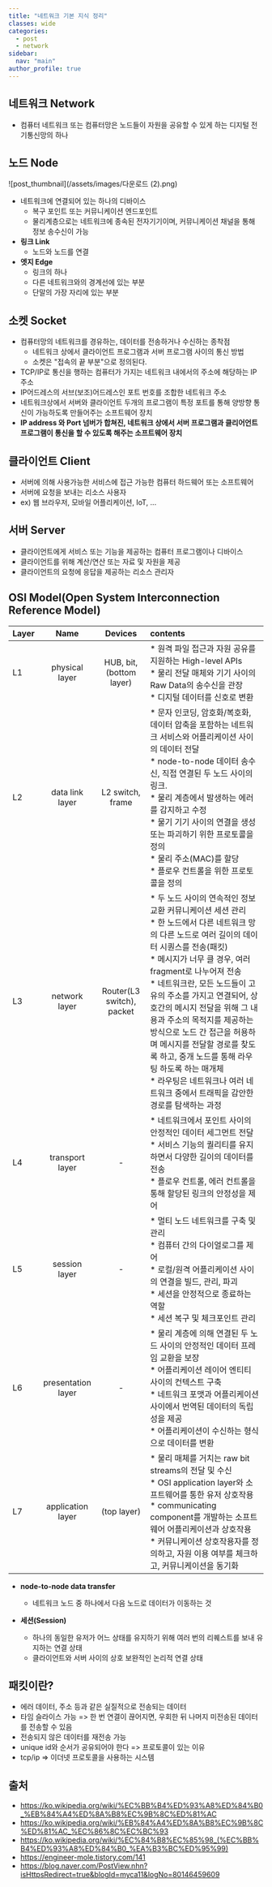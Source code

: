 ```yaml
---
title: "네트워크 기본 지식 정리"
classes: wide
categories: 
  - post
  - network
sidebar:
  nav: "main"
author_profile: true
---
```

   
## 네트워크 Network
* 컴퓨터 네트워크 또는 컴퓨터망은 노드들이 자원을 공유할 수 있게 하는 디지털 전기통신망의 하나

## 노드 Node
![post_thumbnail](/assets/images/다운로드 (2).png)
* 네트워크에 연결되어 있는 하나의 디바이스
	* 복구 포인트 또는 커뮤니케이션 엔드포인트
	* 물리계층으로는 네트워크에 종속된 전자기기이며, 커뮤니케이션 채널을 통해 정보 송수신이 가능
* **링크 Link**
	* 노드와 노드를 연결
* **엣지 Edge**
	* 링크의 하나
	* 다른 네트워크와의 경계선에 있는 부분
	* 단말의 가장 자리에 있는 부분

## 소켓 Socket
* 컴퓨터망의 네트워크를 경유하는, 데이터를 전송하거나 수신하는 종착점
	* 네트워크 상에서 클라이언트 프로그램과 서버 프로그램 사이의 통신 방법
	* 소켓은 "접속의 끝 부분"으로 정의된다. 
* TCP/IP로 통신을 행하는 컴퓨터가 가지는 네트워크 내에서의 주소에 해당하는 IP 주소 
* IP어드레스의 서브(보조)어드레스인 포트 번호를 조합한 네트워크 주소
* 네트워크상에서 서버와 클라이언트 두개의 프로그램이 특정 포트를 통해 양방향 통신이 가능하도록 만들어주는 소프트웨어 장치
* **IP address 와 Port 넘버가 합쳐진, 네트워크 상에서 서버 프로그램과 클리어언트 프로그램이 통신을 할 수 있도록 해주는 소프트웨어 장치** 

## 클라이언트 Client
* 서버에 의해 사용가능한 서비스에 접근 가능한 컴퓨터 하드웨어 또는 소프트웨어
* 서버에 요청을 보내는 리소스 사용자
* ex) 웹 브라우저, 모바일 어플리케이션, IoT, ...

## 서버 Server
* 클라이언트에게 서비스 또는 기능을 제공하는 컴퓨터 프로그램이나 디바이스
* 클라이언트를 위해 계산/연산 또는 자료 및 자원을 제공
* 클라이언트의 요청에 응답을 제공하는 리소스 관리자

## OSI Model(Open System Interconnection Reference Model)  
  
|Layer|Name|Devices|contents|
|:---|:---:|:---:|:---|
|L1|physical layer|HUB, bit, (bottom layer)| * 원격 파일 접근과 자원 공유를 지원하는 High-level APIs<br />* 물리 전달 매체와 기기 사이의 Raw Data의 송수신을 관장<br />* 디지털 데이터를 신호로 변환|
|L2|data link layer|L2 switch, frame| * 문자 인코딩, 암호화/복호화, 데이터 압축을 포함하는 네트워크 서비스와 어플리케이션 사이의 데이터 전달<br />* node-to-node 데이터 송수신, 직접 연결된 두 노드 사이의 링크. <br />* 물리 계층에서 발생하는 에러를 감지하고 수정<br />* 물기 기기 사이의 연결을 생성 또는 파괴하기 위한 프로토콜을 정의<br />* 물리 주소(MAC)를 할당<br />* 플로우 컨트롤을 위한 프로토콜을 정의<br />|
|L3|network layer|Router(L3 switch), packet| * 두 노드 사이의 연속적인 정보 교환 커뮤니케이션 세션 관리<br />* 한 노드에서 다른 네트워크 망의 다른 노드로 여러 길이의 데이터 시퀀스를 전송(패킷)<br />* 메시지가 너무 클 경우, 여러 fragment로 나누어져 전송<br />* 네트워크란, 모든 노드들이 고유의 주소를 가지고 연결되어, 상호간의 메시지 전달을 위해 그 내용과 주소의 목적지를 제공하는 방식으로 노드 간 접근을 허용하며 메시지를 전달할 경로를 찾도록 하고, 중개 노드를 통해 라우팅 하도록 하는 매개체<br />* 라우팅은 네트워크나 여러 네트워크 중에서 트래픽을 감안한 경로를 탐색하는 과정|
|L4|transport layer|-| * 네트워크에서 포인트 사이의 안정적인 데이터 세그먼트 전달<br />* 서비스 기능의 퀄리티를 유지하면서 다양한 길이의 데이터를 전송<br />* 플로우 컨트롤, 에러 컨트롤을 통해 할당된 링크의 안정성을 제어|
|L5|session layer|-| * 멀티 노드 네트워크를 구축 및 관리<br /> * 컴퓨터 간의 다이얼로그를 제어<br />* 로컬/원격 어플리케이션 사이의 연결을 빌드, 관리, 파괴<br />* 세션을 안정적으로 종료하는 역할<br />* 세션 복구 및 체크포인트 관리|
|L6|presentation layer|-| * 물리 계층에 의해 연결된 두 노드 사이의 안정적인 데이터 프레임 교환을 보장<br />* 어플리케이션 레이어 엔티티 사이의 컨텍스트 구축<br />* 네트워크 포맷과 어플리케이션 사이에서 번역된 데이터의 독립성을 제공<br />* 어플리케이션이 수신하는 형식으로 데이터를 변환<br />|
|L7|application layer|(top layer)| * 물리 매체를 거치는 raw bit streams의 전달 및 수신 <br /> * OSI application layer와 소프트웨어를 통한 유저 상호작용<br />* communicating component를 개발하는 소프트웨어 어플리케이션과 상호작용<br />* 커뮤니케이션 상호작용자를 정의하고, 자원 이용 여부를 체크하고, 커뮤니케이션을 동기화|

* **node-to-node data transfer**
	- 네트워크 노드 중 하나에서 다음 노드로 데이터가 이동하는 것
  
* **세션(Session)** 
	- 하나의 동일한 유저가 어느 상태를 유지하기 위해 여러 번의 리퀘스트를 보내 유지하는 연결 상태
	- 클라이언트와 서버 사이의 상호 보완적인 논리적 연결 상태
		
## 패킷이란?
* 에러 데이터, 주소 등과 같은 실질적으로 전송되는 데이터 
* 타임 슬라이스 가능 => 한 번 연결이 끊어지면, 우회한 뒤 나머지 미전송된 데이터를 전송할 수 있음
* 전송되지 않은 데이터를 재전송 가능
* unique id와 순서가 공유되어야 한다 => 프로토콜이 있는 이유
* tcp/ip => 이더넷 프로토콜을 사용하는 시스템

## 출처
* <https://ko.wikipedia.org/wiki/%EC%BB%B4%ED%93%A8%ED%84%B0_%EB%84%A4%ED%8A%B8%EC%9B%8C%ED%81%AC>
* <https://ko.wikipedia.org/wiki/%EB%84%A4%ED%8A%B8%EC%9B%8C%ED%81%AC_%EC%86%8C%EC%BC%93>
* <https://ko.wikipedia.org/wiki/%EC%84%B8%EC%85%98_(%EC%BB%B4%ED%93%A8%ED%84%B0_%EA%B3%BC%ED%95%99)>
* <https://engineer-mole.tistory.com/141>
* <https://blog.naver.com/PostView.nhn?isHttpsRedirect=true&blogId=myca11&logNo=80146459609>